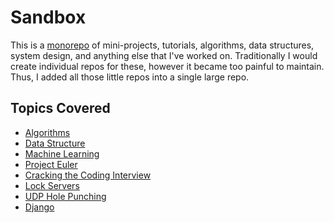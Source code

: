 # Sandbox
This is a [monorepo](https://en.wikipedia.org/wiki/Monorepo) of mini-projects, tutorials, algorithms, data structures, system design, and anything else that I've worked on. Traditionally I would create individual repos for these, however it became too painful to maintain. Thus, I added all those little repos into a single large repo.

## Topics Covered
- [Algorithms](https://en.wikipedia.org/wiki/Algorithm)
- [Data Structure](https://en.wikipedia.org/wiki/Data_structure)
- [Machine Learning](https://en.wikipedia.org/wiki/Machine_learning)
- [Project Euler](https://projecteuler.net/)
- [Cracking the Coding Interview](https://en.wikipedia.org/wiki/Cracking_the_Coding_Interview)
- [Lock Servers](https://en.wikipedia.org/wiki/Distributed_lock_manager)
- [UDP Hole Punching](https://en.wikipedia.org/wiki/UDP_hole_punching)
- [Django](https://en.wikipedia.org/wiki/Django_(web_framework))
